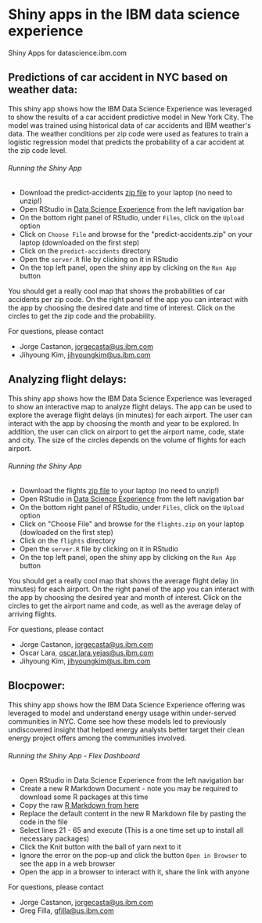 # Shiny apps in the IBM data science experience

Shiny Apps for datascience.ibm.com

## Predictions of car accident in NYC based on weather data:

This shiny app shows how the IBM Data Science Experience was leveraged to show the results of a car accident predictive model in New York City. The model was trained using historical data of car accidents and IBM weather's data. The weather conditions per zip code were used as features to train a logistic regression model that predicts the probability of a car accident at the zip code level. 

###### Running the Shiny App
- Download the predict-accidents [zip file](https://github.com/IBMDataScience/dsx-shiny-apps/blob/master/predict-accidents.zip) to your laptop (no need to unzip!)
- Open RStudio in [Data Science Experience](http://datascience.ibm.com/) from the left navigation bar 
- On the bottom right panel of RStudio, under `Files`, click on the `Upload` option
- Click on `Choose File` and browse for the "predict-accidents.zip" on your laptop (downloaded on the first step)
- Click on the `predict-accidents` directory
- Open the `server.R` file by clicking on it in RStudio
- On the top left panel, open the shiny app by clicking on the `Run App` button

You should get a really cool map that shows the probabilities of car accidents per zip code. On the right panel of the app you can interact with the app by choosing the desired date and time of interest. Click on the circles to get the zip code and the probability.

For questions, please contact 
- Jorge Castanon, jorgecasta@us.ibm.com
- Jihyoung Kim, jihyoungkim@us.ibm.com

## Analyzing flight delays:

This shiny app shows how the IBM Data Science Experience was leveraged to show an interactive map to analyze flight delays. The app can be used to explore the average flight delays (in minutes) for each airport. The user can interact with the app by choosing the month and year to be explored. In addition, the user can click on airport to get the airport name, code, state and city. The size of the circles depends on the volume of flights for each airport. 


###### Running the Shiny App
- Download the flights [zip file](https://github.com/IBMDataScience/dsx-shiny-apps/blob/master/flights.zip) to your laptop (no need to unzip!)
- Open RStudio in [Data Science Experience](http://datascience.ibm.com/) from the left navigation bar 
- On the bottom right panel of RStudio, under `Files`, click on the `Upload` option
- Click on "Choose File" and browse for the `flights.zip` on your laptop (dowloaded on the first step)
- Click on the `flights` directory
- Open the `server.R` file by clicking on it in RStudio
- On the top left panel, open the shiny app by clicking on the `Run App` button

You should get a really cool map that shows the average flight delay (in minutes) for each airport. On the right panel of the app you can interact with the app by choosing the desired year and month of interest. Click on the circles to get the airport name and code, as well as the average delay of arriving flights.

For questions, please contact 
- Jorge Castanon, jorgecasta@us.ibm.com
- Oscar Lara, oscar.lara.yejas@us.ibm.com
- Jihyoung Kim, jihyoungkim@us.ibm.com

## Blocpower:

This shiny app shows how the IBM Data Science Experience offering was leveraged to model and understand energy usage within under-served communities in NYC. Come see how these models led to previously undiscovered insight that helped energy analysts better target their clean energy project offers among  the communities involved.

###### Running the Shiny App - Flex Dashboard
- Open RStudio in Data Science Experience from the left navigation bar 
- Create a new R Markdown Document - note you may be required to download some R packages at this time
- Copy the raw [R Markdown from here](https://raw.githubusercontent.com/IBMDataScience/SparkSummitDemo/master/shinyDemo.Rmd)
- Replace the default content in the new R Markdown file by pasting the code in the file
- Select lines 21 - 65 and execute (This is a one time set up to install all necessary packages)
- Click the Knit button with the ball of yarn next to it
- Ignore the error on the pop-up and click the button `Open in Browser` to see the app in a web browser
- Open the app in a browser to interact with it, share the link with anyone

For questions, please contact 
- Jorge Castanon, jorgecasta@us.ibm.com
- Greg Filla, gfilla@us.ibm.com

